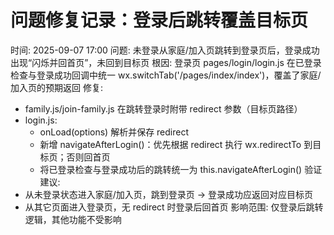 # 问题修复记录：登录后跳转覆盖目标页

时间: 2025-09-07 17:00
问题: 未登录从家庭/加入页跳转到登录页后，登录成功出现“闪烁并回首页”，未回到目标页
根因: 登录页 pages/login/login.js 在已登录检查与登录成功回调中统一 wx.switchTab('/pages/index/index')，覆盖了家庭/加入页的预期返回
修复:
- family.js/join-family.js 在跳转登录时附带 redirect 参数（目标页路径）
- login.js:
  - onLoad(options) 解析并保存 redirect
  - 新增 navigateAfterLogin()：优先根据 redirect 执行 wx.redirectTo 到目标页；否则回首页
  - 将已登录检查与登录成功后的跳转统一为 this.navigateAfterLogin()
验证建议:
- 从未登录状态进入家庭/加入页，跳到登录页 -> 登录成功应返回对应目标页
- 从其它页面进入登录页，无 redirect 时登录后回首页
影响范围: 仅登录后跳转逻辑，其他功能不受影响